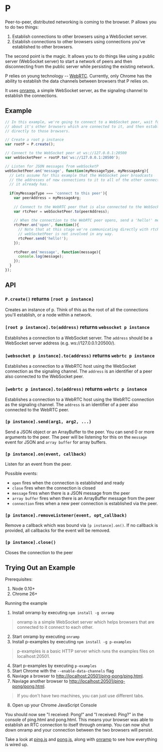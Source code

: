 # P

Peer-to-peer, distributed networking is coming to the browser. P allows you to do two things:

1. Establish connections to other browsers using a WebSocket server.
2. Establish connections to other browsers using connections you've established to other browsers.

The second point is the magic. It allows you to do things like using a public server (WebSocket server) 
to start a network of peers and then disconnecting from the public server while persisting the existing network.

P relies on  young technology -- [WebRTC](http://www.webrtc.org/). Currently, only Chrome has the 
ability to establish the data channels between browsers that P relies on.

It uses [onramp](https://github.com/oztu/onramp), a simple WebSocket server, as the signaling channel to 
establish the connections.

## Example
```javascript
// In this example, we're going to connect to a WebSocket peer, wait for it to tell us
// about it's other browsers which are connected to it, and then establish connections
// directly to those browsers.

// Create a root p instance
var rootP = P.create();

// Connect to the WebSocket peer at ws://127.0.0.1:20500 
var webSocketPeer = rootP.to('ws://127.0.0.1:20500');

// Listen for JSON messages from webSocketP
webSocketPeer.on('message', function(myMessageType, myMessageArg){
  // Lets assume for this example that the WebSocket peer broadcasts
  // the addresses of new connections to it to all of the other connections
  // it already has.
 
  if(myMessageType === 'connect to this peer'){
    var peerAddress = myMessageArg;
    
    // Connect to the WebRTC peer that is also connected to the WebSocket peer
    var rtcPeer = webSocketPeer.to(peerAddress);
    
    // When the connection to the WebRTC peer opens, send a 'hello!' message.
    rtcPeer.on('open', function(){
      // Note that at this stage we're communicating directly with rtcPeer,
      // webSocketPeer is not involved in any way.
      rtcPeer.send('hello!');
    });
    
    rtcPeer.on('message', function(message){
      console.log(message);
    });
  }
});
```
## API

### `P.create()` returns `[root p instance]`
Creates an instance of p. Think of this as the root of all the connections you'll establish, or a node
within a network.

### `[root p instance].to(address)` returns `websocket p instance`
Establishes a connection to a WebSocket server. The `address` should be a WebSocket server address 
(e.g. ws://127.0.0.1:20500/).

### `[websocket p instance].to(address)` returns `webrtc p instance`
Establishes a connection to a WebRTC host using the WebSocket connection as the signaling channel.
The `address` is an identifier of a peer also connected to the WebSocket peer.

### `[webrtc p instance].to(address)` returns `webrtc p instance`
Establishes a connection to a WebRTC host using the WebRTC connection as the signaling channel.
The `address` is an identifier of a peer also connected to the WebRTC peer.

### `[p instance].send(arg1, arg2, ...)`
Send a JSON object or an ArrayBuffer to the peer. You can send 0 or more arguments to the peer.
The peer will be listening for this on the `message` event for JSON and `array buffer` for array buffers.

### `[p instance].on(event, callback)`
Listen for an event from the peer.

Possible events:

* `open` fires when the connection is established and ready
* `close` fires when the connection is closed
* `message` fires when there is a JSON message from the peer
* `array buffer` fires when there is an ArrayBuffer message from the peer
* `connection` fires when a new peer connection is established via the peer.

### `[p instance].removeListener(event, opt_callback)`
Remove a callback which was bound via `[p instance].on()`. If no callback is provided, all callbacks
for the event will be removed.

### `[p instance].close()`
Closes the connection to the peer

## Trying Out an Example

Prerequisites:

1. Node 0.10+
2. Chrome 26+

Running the example

1. Install onramp by executing `npm install -g onramp`
>    onramp is a simple WebSocket server which helps browsers 
that are connected to it connect to each other.

2. Start onramp by executing `onramp`
3. Install p-examples by executing `npm install -g p-examples`
>    p-examples is a basic HTTP server which runs the examples files on localhost:20501.

4. Start p-examples by executing `p-examples`
5. Start Chrome with the `--enable-data-channels` flag
6. Naviage a browser to [http://localhost:20501/ping-pong/ping.html](http://localhost:20501/examples/ping-pong/ping.html).
7. Naviage another browser to [http://localhost:20501/ping-pong/pong.html](http://localhost:20501/examples/ping-pong/pong.html).
>    If you don't have two machines, you can just use different tabs.

8. Open up your Chrome JavaScript Console

You should now see "I received: Pong!" and "I received: Ping?" in the console of ping.html and pong.html. 
This means your browser was able to establish an RTC connection to itself through onramp.
You can now shut down onramp and your connection between the two browsers will persist.

Take a look at [ping.js](https://github.com/oztu/p/blob/master/examples/ping-pong/ping.js) 
and [pong.js](https://github.com/oztu/p/blob/master/examples/ping-pong/pong.js), along with 
[onramp](https://github.com/oztu/onramp/blob/master/bin/onramp) to see how everything is wired up.

